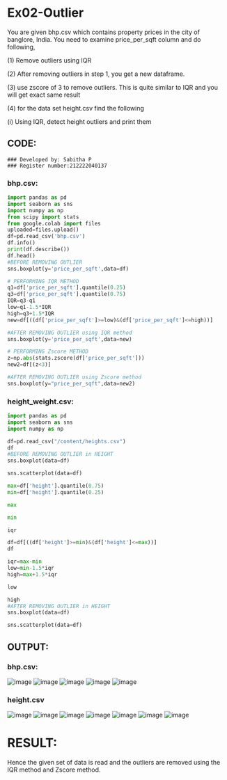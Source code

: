 # Ex02-Outlier
You are given bhp.csv which contains property prices in the city of banglore, India. You need to examine price_per_sqft column and do following,

(1) Remove outliers using IQR

(2) After removing outliers in step 1, you get a new dataframe.

(3) use zscore of 3 to remove outliers. This is quite similar to IQR and you will get exact same result

(4) for the data set height.csv find the following

(i) Using IQR, detect height outliers and print them

## CODE:

```
### Developed by: Sabitha P
### Register number:212222040137
```
### bhp.csv:
```python
import pandas as pd
import seaborn as sns
import numpy as np
from scipy import stats
from google.colab import files
uploaded=files.upload()
df=pd.read_csv('bhp.csv')
df.info()
print(df.describe())
df.head()
#BEFORE REMOVING OUTLIER
sns.boxplot(y='price_per_sqft',data=df)

# PERFORMING IQR METHOD
q1=df['price_per_sqft'].quantile(0.25)
q3=df['price_per_sqft'].quantile(0.75)
IQR=q3-q1
low=q1-1.5*IQR
high=q3+1.5*IQR
new=df[((df['price_per_sqft']>=low)&(df['price_per_sqft']<=high))]

#AFTER REMOVING OUTLIER using IQR method
sns.boxplot(y='price_per_sqft',data=new)

# PERFORMING Zscore METHOD
z=np.abs(stats.zscore(df['price_per_sqft']))
new2=df[(z<3)]

#AFTER REMOVING OUTLIER using Zscore method
sns.boxplot(y="price_per_sqft",data=new2)
```
### height_weight.csv:
```python
import pandas as pd
import seaborn as sns
import numpy as np

df=pd.read_csv("/content/heights.csv")
df
#BEFORE REMOVING OUTLIER in HEIGHT
sns.boxplot(data=df)

sns.scatterplot(data=df)

max=df['height'].quantile(0.75)
min=df['height'].quantile(0.25)

max

min

iqr

df=df[((df['height']>=min)&(df['height']<=max))]
df

iqr=max-min
low=min-1.5*iqr
high=max+1.5*iqr

low

high
#AFTER REMOVING OUTLIER in HEIGHT
sns.boxplot(data=df)

sns.scatterplot(data=df)
```

## OUTPUT:
### bhp.csv:
![image](https://github.com/sabithapaulraj/ODD2023---Datascience---Ex-02/assets/118343379/6684ba43-7640-4bcc-b847-ecd1efd89a91)
![image](https://github.com/sabithapaulraj/ODD2023---Datascience---Ex-02/assets/118343379/0cb19485-2662-431a-b896-7c0e74e180ee)
![image](https://github.com/sabithapaulraj/ODD2023---Datascience---Ex-02/assets/118343379/3a9ab1fb-60ed-4166-83a5-62e8bdd3c8a6)
![image](https://github.com/sabithapaulraj/ODD2023---Datascience---Ex-02/assets/118343379/77d0fe42-0318-4895-b2c9-914a7ed2f63d)
![image](https://github.com/sabithapaulraj/ODD2023---Datascience---Ex-02/assets/118343379/f9011279-0cc6-48a4-8602-23309f5819e4)

### height.csv
![image](https://github.com/sabithapaulraj/ODD2023---Datascience---Ex-02/assets/118343379/280eb03a-3b59-48bf-88ca-a86d0cbfffab)
![image](https://github.com/sabithapaulraj/ODD2023---Datascience---Ex-02/assets/118343379/0ee4078a-2fce-4f73-83c8-83c371b28664)
![image](https://github.com/sabithapaulraj/ODD2023---Datascience---Ex-02/assets/118343379/08c2ffca-b1f8-4689-bcc2-641149a4cb5d)
![image](https://github.com/sabithapaulraj/ODD2023---Datascience---Ex-02/assets/118343379/8b61ae05-285f-4679-912f-b24bb857badc)
![image](https://github.com/sabithapaulraj/ODD2023---Datascience---Ex-02/assets/118343379/4c8bb0d8-4c83-42c8-9f86-68b27fa1a8d8)
![image](https://github.com/sabithapaulraj/ODD2023---Datascience---Ex-02/assets/118343379/da0fd93a-bc44-4d2a-a209-8ab0b9d7e003)
![image](https://github.com/sabithapaulraj/ODD2023---Datascience---Ex-02/assets/118343379/10d0cf03-28af-452f-a14a-00143cded75f)

# RESULT:
Hence the given set of data is read and the outliers are removed using the IQR method and Zscore method.
